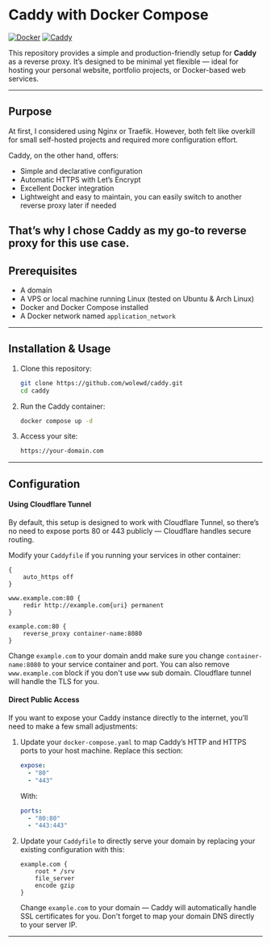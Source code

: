 # Caddy with Docker Compose

[![Docker](https://img.shields.io/badge/Docker-✔-2496ED?logo=docker&logoColor=white)](https://www.docker.com/) [![Caddy](https://img.shields.io/badge/Caddy-✔-00CC88?logo=caddy&logoColor=white)](https://caddyserver.com/)

This repository provides a simple and production-friendly setup for **Caddy** as a reverse proxy.
It’s designed to be minimal yet flexible — ideal for hosting your personal website, portfolio projects, or Docker-based web services.

---

## Purpose

At first, I considered using Nginx or Traefik. However, both felt like overkill for small self-hosted projects and required more configuration effort.

Caddy, on the other hand, offers:
- Simple and declarative configuration
- Automatic HTTPS with Let’s Encrypt
- Excellent Docker integration
- Lightweight and easy to maintain, you can easily switch to another reverse proxy later if needed

That’s why I chose **Caddy** as my go-to reverse proxy for this use case.
---

## Prerequisites
- A domain
- A VPS or local machine running Linux (tested on Ubuntu & Arch Linux)  
- Docker and Docker Compose installed  
- A Docker network named `application_network`  

---

## Installation & Usage

1. Clone this repository:
   ```bash
   git clone https://github.com/wolewd/caddy.git
   cd caddy
   ```

2. Run the Caddy container:
    ```bash
    docker compose up -d
    ```

3. Access your site:
    ```bash
    https://your-domain.com
    ```
---

## Configuration 

#### Using Cloudflare Tunnel
By default, this setup is designed to work with Cloudflare Tunnel, so there’s no need to expose ports 80 or 443 publicly — Cloudflare handles secure routing.


Modify your `Caddyfile` if you running your services in other container:
```Caddy
{
    auto_https off
}

www.example.com:80 {
    redir http://example.com{uri} permanent
}

example.com:80 {
    reverse_proxy container-name:8080
}
```
Change `example.com` to your domain andd make sure you change `container-name:8080` to your service container and port. 
You can also remove `www.example.com` block if you don't use `www` sub domain.
Cloudflare tunnel will handle the TLS for you.

#### Direct Public Access
If you want to expose your Caddy instance directly to the internet, you’ll need to make a few small adjustments:

1. Update your `docker-compose.yaml` to map Caddy’s HTTP and HTTPS ports to your host machine.
    Replace this section:
    ```yaml
    expose:
      - "80"
      - "443"
    ```
    With:
    ```yaml
    ports:
      - "80:80"
      - "443:443"
    ```

2. Update your `Caddyfile` to directly serve your domain by replacing your existing configuration with this:
    ```Caddy
    example.com {
        root * /srv
        file_server
        encode gzip
    }
    ```
    Change `example.com` to your domain — Caddy will automatically handle SSL certificates for you.
    Don't forget to map your domain DNS directly to your server IP.
---